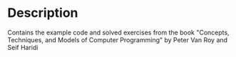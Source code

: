 # Description #

Contains the example code and solved exercises from the book "Concepts, Techniques, and Models of Computer Programming" by Peter Van Roy and Seif Haridi
